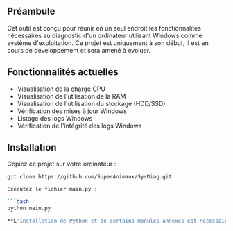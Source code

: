 ## Préambule  
Cet outil est conçu pour réunir en un seul endroit les fonctionnalités nécessaires au diagnostic d'un ordinateur utilisant Windows comme système d'exploitation. Ce projet est uniquement à son début, il est en cours de développement et sera amené à évoluer.  

## Fonctionnalités actuelles  

* Visualisation de la charge CPU  
* Visualisation de l'utilisation de la RAM  
* Visualisation de l'utilisation du stockage (HDD/SSD)  
* Vérification des mises à jour Windows  
* Listage des logs Windows  
* Vérification de l'intégrité des logs Windows  

## Installation  

Copiez ce projet sur votre ordinateur :  

```bash
git clone https://github.com/SuperAnimaux/SysDiag.git

Exécutez le fichier main.py :

```bash
python main.py

**L'installation de Python et de certains modules annexes est nécessaire, des instructions plus précises seront disponibles dans les prochaines versions.**

